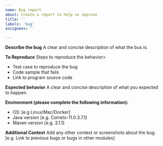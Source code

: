 ```yaml
---
name: Bug report
about: Create a report to help us improve
title: ''
labels: 'bug'
assignees: ''

---
```


**Describe the bug**
A clear and concise description of what the bus is.

**To Reproduce**
Steps to reproduce the behavior>

- Test case to reproduce the bug
- Code sample that fails
- Link to program source code

**Expected behavior**
A clear and concise description of what you expected to happen.

**Environment (please complete the following information):**

- OS: [e.g Linux/Mac/Docker]
- Java version [e.g. Correto-11.0.3.7.1]
- Maven version [e.g. 3.1.1]

**Additional Context**
Add any other context or screenshots about the bug. [e.g. Link to previous bugs or bugs in other modules]
